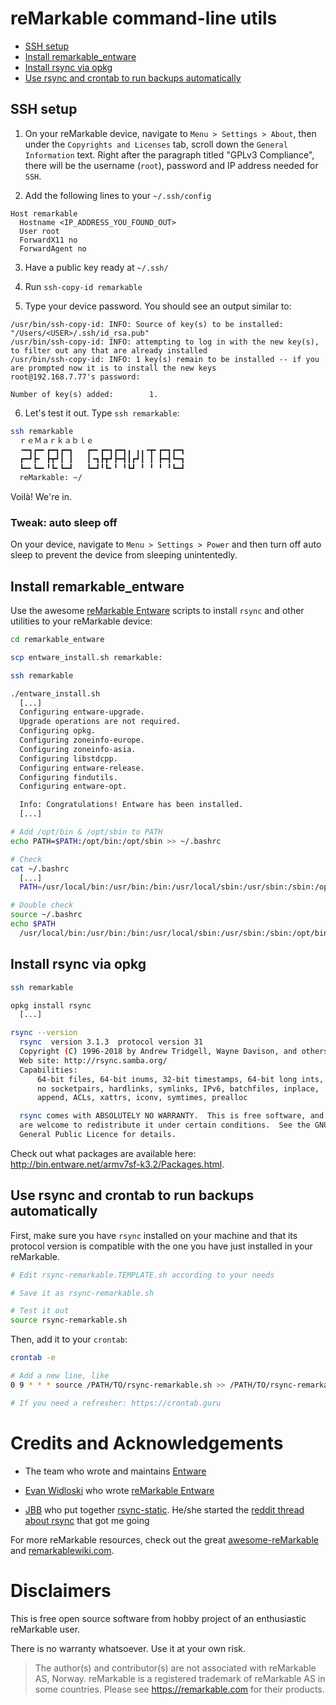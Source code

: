 
# reMarkable command-line utils

- [SSH setup](#SSH-setup)
- [Install remarkable_entware](#install-remarkable_entware)
- [Install rsync via opkg](#install-rsync-via-opkg)
- [Use rsync and crontab to run backups automatically](#use-rsync-and-crontab-to-run-backups-automatically)

## SSH setup

1. On your reMarkable device, navigate to `Menu > Settings > About`, then under the `Copyrights and Licenses` tab, scroll down the `General Information` text. Right after the paragraph titled "GPLv3 Compliance", there will be the username (`root`), password and IP address needed for `SSH`.

2. Add the following lines to your `~/.ssh/config`

```
Host remarkable
  Hostname <IP_ADDRESS_YOU_FOUND_OUT>
  User root
  ForwardX11 no
  ForwardAgent no    
```

3. Have a public key ready at `~/.ssh/`

4. Run `ssh-copy-id remarkable`

5. Type your device password. You should see an output similar to:

```
/usr/bin/ssh-copy-id: INFO: Source of key(s) to be installed: "/Users/<USER>/.ssh/id_rsa.pub"
/usr/bin/ssh-copy-id: INFO: attempting to log in with the new key(s), to filter out any that are already installed
/usr/bin/ssh-copy-id: INFO: 1 key(s) remain to be installed -- if you are prompted now it is to install the new keys
root@192.168.7.77's password:

Number of key(s) added:        1.
```

6. Let's test it out. Type `ssh remarkable`:

```sh
ssh remarkable
  ｒｅＭａｒｋａｂｌｅ
  ╺━┓┏━╸┏━┓┏━┓   ┏━╸┏━┓┏━┓╻ ╻╻╺┳╸┏━┓┏━┓
  ┏━┛┣╸ ┣┳┛┃ ┃   ┃╺┓┣┳┛┣━┫┃┏┛┃ ┃ ┣━┫┗━┓
  ┗━╸┗━╸╹┗╸┗━┛   ┗━┛╹┗╸╹ ╹┗┛ ╹ ╹ ╹ ╹┗━┛
  reMarkable: ~/
```

Voilà! We're in.

### Tweak: auto sleep off

On your device, navigate to `Menu > Settings > Power` and then turn off auto sleep to prevent the device from sleeping unintentedly.

## Install remarkable_entware

Use the awesome [reMarkable Entware](https://github.com/Evidlo/remarkable_entware) scripts to install `rsync` and other utilities to your reMarkable device:

```sh
cd remarkable_entware

scp entware_install.sh remarkable:

ssh remarkable

./entware_install.sh
  [...]
  Configuring entware-upgrade.
  Upgrade operations are not required.
  Configuring opkg.
  Configuring zoneinfo-europe.
  Configuring zoneinfo-asia.
  Configuring libstdcpp.
  Configuring entware-release.
  Configuring findutils.
  Configuring entware-opt.

  Info: Congratulations! Entware has been installed.
  [...]

# Add /opt/bin & /opt/sbin to PATH
echo PATH=$PATH:/opt/bin:/opt/sbin >> ~/.bashrc

# Check
cat ~/.bashrc
  [...]
  PATH=/usr/local/bin:/usr/bin:/bin:/usr/local/sbin:/usr/sbin:/sbin:/opt/bin:/opt/sbin

# Double check
source ~/.bashrc
echo $PATH
  /usr/local/bin:/usr/bin:/bin:/usr/local/sbin:/usr/sbin:/sbin:/opt/bin:/opt/sbin
```

## Install rsync via opkg

```sh
ssh remarkable

opkg install rsync
  [...]

rsync --version
  rsync  version 3.1.3  protocol version 31
  Copyright (C) 1996-2018 by Andrew Tridgell, Wayne Davison, and others.
  Web site: http://rsync.samba.org/
  Capabilities:
      64-bit files, 64-bit inums, 32-bit timestamps, 64-bit long ints,
      no socketpairs, hardlinks, symlinks, IPv6, batchfiles, inplace,
      append, ACLs, xattrs, iconv, symtimes, prealloc

  rsync comes with ABSOLUTELY NO WARRANTY.  This is free software, and you
  are welcome to redistribute it under certain conditions.  See the GNU
  General Public Licence for details.
```

Check out what packages are available here: http://bin.entware.net/armv7sf-k3.2/Packages.html.

## Use rsync and crontab to run backups automatically

First, make sure you have `rsync` installed on your machine and that its protocol version is compatible with the one you have just installed in your reMarkable.

```sh
# Edit rsync-remarkable.TEMPLATE.sh according to your needs

# Save it as rsync-remarkable.sh

# Test it out
source rsync-remarkable.sh
```

Then, add it to your `crontab`:

```sh
crontab -e

# Add a new line, like
0 9 * * * source /PATH/TO/rsync-remarkable.sh >> /PATH/TO/rsync-remarkable.log 2>&1

# If you need a refresher: https://crontab.guru
```

# Credits and Acknowledgements

- The team who wrote and maintains [Entware](https://github.com/Entware/Entware)

- [Evan Widloski](http://evan.widloski.com) who wrote [reMarkable Entware](https://github.com/Evidlo/remarkable_entware)

- [JBB](https://jbbgameich.github.io) who put together [rsync-static](https://github.com/JBBgameich/rsync-static). He/she started the [reddit thread about rsync](https://www.reddit.com/r/RemarkableTablet/comments/atkrs7/rsync_on_remarkable/) that got me going

For more reMarkable resources, check out the great [awesome-reMarkable](https://github.com/reHackable/awesome-reMarkable) and [remarkablewiki.com](https://remarkablewiki.com/).

# Disclaimers

This is free open source software from hobby project of an enthusiastic reMarkable user.

There is no warranty whatsoever. Use it at your own risk.

> The author(s) and contributor(s) are not associated with reMarkable AS, Norway. reMarkable is a registered trademark of reMarkable AS in some countries. Please see https://remarkable.com for their products.
